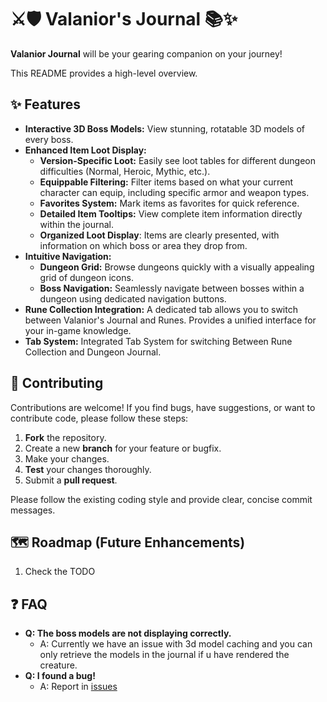 # ⚔️🛡️ Valanior's Journal 📚✨

**Valanior Journal** will be your gearing companion on your journey!

This README provides a high-level overview.

## ✨ Features

* **Interactive 3D Boss Models:** View stunning, rotatable 3D models of every boss.
* **Enhanced Item Loot Display:**
    * **Version-Specific Loot:** Easily see loot tables for different dungeon difficulties (Normal, Heroic, Mythic, etc.).
    * **Equippable Filtering:** Filter items based on what your current character can equip, including specific armor and weapon types.
    * **Favorites System:** Mark items as favorites for quick reference.
    * **Detailed Item Tooltips:** View complete item information directly within the journal.
    * **Organized Loot Display**: Items are clearly presented, with information on which boss or area they drop from.
* **Intuitive Navigation:**
    * **Dungeon Grid:** Browse dungeons quickly with a visually appealing grid of dungeon icons.
    * **Boss Navigation:** Seamlessly navigate between bosses within a dungeon using dedicated navigation buttons.
* **Rune Collection Integration:** A dedicated tab allows you to switch between Valanior's Journal and Runes. Provides a unified interface for your in-game knowledge.
* **Tab System:** Integrated Tab System for switching Between Rune Collection and Dungeon Journal.

## 🤝 Contributing

Contributions are welcome! If you find bugs, have suggestions, or want to contribute code, please follow these steps:

1.  **Fork** the repository.
2.  Create a new **branch** for your feature or bugfix.
3.  Make your changes.
4.  **Test** your changes thoroughly.
5.  Submit a **pull request**.

Please follow the existing coding style and provide clear, concise commit messages.

## 🗺️ Roadmap (Future Enhancements)

1.  Check the TODO

## ❓ FAQ

* **Q: The boss models are not displaying correctly.**
    * A: Currently we have an issue with 3d model caching and you can only retrieve the models in the journal if u have rendered the creature.
* **Q: I found a bug!**
    * A: Report in [issues](https://github.com/RosemyneH/Valanior-DungeonJournal/issues)

